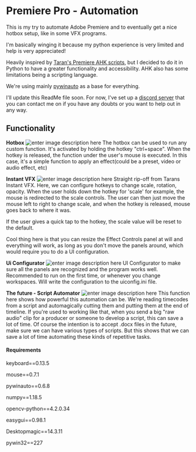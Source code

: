 # Premiere Pro - Automation  
  
This is my try to automate Adobe Premiere and to eventually get a nice hotbox setup, like in some VFX programs.  
  
I'm basically winging it because my python experience is very limited and help is very appreciated!  
  
Heavily inspired by [Taran's Premiere AHK scripts](https://github.com/TaranVH/2nd-keyboard), but I decided to do it in Python to have a greater functionality and accessibility. AHK also has some limitations being a scripting language.  
  
We're using mainly [pywinauto](https://github.com/pywinauto/pywinauto) as a base for everything.  
  
I'll update this ReadMe file soon. For now, I've set up a [discord server](https://discord.gg/Uy5X7xn) that you can contact me on if you have any doubts or you want to help out in any way.   

## Functionality 
**Hotbox**
![enter image description here](https://i.imgur.com/pk2EZ1Y.gif)
The hotbox can be used to run any custom function. It's activated by holding the hotkey "ctrl+space". When the hotkey is released, the function under the user's mouse is executed. In this case, it's a simple function to apply an effect(could be a preset, video or audio effect, etc)


  
**Instant VFX**
![enter image description here](https://i.imgur.com/XkJ9krz.gif)
Straight rip-off from Tarans Instant VFX. Here, we can configure hotkeys to change scale, rotation, opacity.
When the user holds down the hotkey for 'scale' for example, the mouse is redirected to the scale controls. The user can then just move the mouse left to right to change scale, and when the hotkey is released, mouse goes back to where it was.

If the user gives a quick tap to the hotkey, the scale value will be reset to the default.

Cool thing here is that you can resize the Effect Controls panel at will and everything will work, as long as you don't move the panels around, which would require you to do a UI configuration.


**Ui Configurator**
![enter image description here](https://i.imgur.com/9ULM0HN.gif)
UI Configurator to make sure all the panels are recognized and the program works well. Recommended to run on the first time, or whenever you change workspaces. Will write the configuration to the uiconfig.ini file.

**The future - Script Automator**
![enter image description here](https://i.imgur.com/FpuGupd.gif)
This function here shows how powerful this automation can be. We're reading timecodes from a script and automagically cutting them and putting them at the end of timeline. If you're used to working like that, when you send a big "raw audio" clip for a producer or someone to develop a script, this can save a lot of time. Of course the intention is to accept .docx files in the future, make sure we can have various types of scripts. But this shows that we can save a lot of time automating these kinds of repetitive tasks.

#### Requirements  
  
keyboard==0.13.5  
  
mouse==0.7.1  
  
pywinauto==0.6.8  
  
numpy==1.18.5  
  
opencv-python==4.2.0.34  
  
easygui==0.98.1  
  
Desktopmagic==14.3.11  
  
pywin32==227